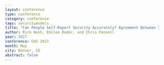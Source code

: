 ```yaml
---
layout: conference
type: conference
category: conference
tags: securitymodels
title: "Can People Self-Report Security Accurately? Agreement Between Self-Report and Behavioral Measures"
author: Rick Wash, Emilee Rader, and Chris Fennell
year: 2017
conference: CHI 2017
month: May
city: Denver, CO
abstract: false
---
```


<!-- 
file: ""
acmdl: 
doi: 
 -->
